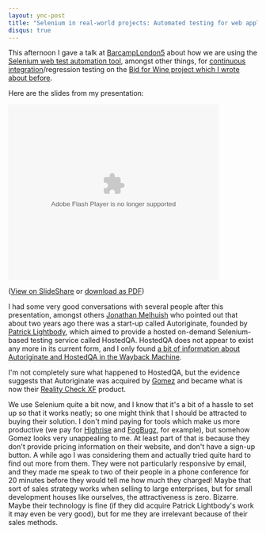 ```yaml
---
layout: ync-post
title: "Selenium in real-world projects: Automated testing for web applications"
disqus: true
---
```


This afternoon I gave a talk at
[BarcampLondon5](http://barcamp.org/BarCampLondon5) about how we are using the
[Selenium web test automation tool](http://selenium.openqa.org/), amongst other things, for
[continuous integration](http://martinfowler.com/articles/continuousIntegration.html)/regression
testing on the
[Bid for Wine project which I wrote about
before](/2008/09/22/bid-for-wine-online-wine-auctions-coming-soon.html).

Here are the slides from my
presentation:

<div id="__ss_621966" style="width: 425px; text-align:
left;"><object classid="clsid:d27cdb6e-ae6d-11cf-96b8-444553540000" width="425" height="355"
codebase="http://download.macromedia.com/pub/shockwave/cabs/flash/swflash.cab#version=6,0,40,0"><param
name="allowFullScreen" value="true"
/><param name="allowScriptAccess" value="always"
/><param name="src"
value="http://static.slideshare.net/swf/ssplayer2.swf?doc=barcamplondon5selenium-1222547324657971-8&amp;rel=0&amp;stripped_title=selenium-in-realworld-projects-automated-testing-for-web-applications-presentation"
/><embed type="application/x-shockwave-flash" width="425" height="355"
src="http://static.slideshare.net/swf/ssplayer2.swf?doc=barcamplondon5selenium-1222547324657971-8&amp;rel=0&amp;stripped_title=selenium-in-realworld-projects-automated-testing-for-web-applications-presentation"
allowscriptaccess="always"
allowfullscreen="true"></embed></object></div>

<p>(<a title="Selenium in real-world projects: Automated testing for web applications"
href="http://www.slideshare.net/martinkleppmann/selenium-in-realworld-projects-automated-testing-for-web-applications-presentation?type=powerpoint">View on SlideShare</a> or
<a href="http://www.slideshare.net/martinkleppmann/selenium-in-realworld-projects-automated-testing-for-web-applications-presentation/download">download as PDF</a>)</p>

I had some very good conversations with several people after this presentation, amongst others
[Jonathan Melhuish](http://jonathanmelhuish.com/) who pointed out that about two years ago there was
a start-up called Autoriginate, founded by
[Patrick Lightbody](http://lightbody.net/blog/), which aimed to provide a hosted on-demand
Selenium-based testing service called HostedQA. HostedQA does not appear to exist any more in its
current form, and I only found
[a bit of information about Autoriginate and HostedQA in the Wayback
Machine](http://web.archive.org/web/20070206184828/http://blog.autoriginate.com/).

I'm not
completely sure what happened to HostedQA, but the evidence suggests that Autoriginate was acquired
by
[Gomez](http://www.gomez.com/) and became what is now their
[Reality Check XF](http://www.gomez.com/products/functional-testing.php) product.

We use Selenium
quite a bit now, and I know that it's a bit of a hassle to set up so that it works neatly; so one
might think that I should be attracted to buying their solution. I don't mind paying for tools which
make us more productive (we pay for
[Highrise](http://www.highrisehq.com/) and
[FogBugz](http://www.fogcreek.com/FogBugz/), for example), but somehow Gomez looks very unappealing
to me. At least part of that is because they don't provide pricing information on their website, and
don't have a sign-up button. A while ago I was considering them and actually tried quite hard to
find out more from them. They were not particularly responsive by email, and they made me speak to
two of their people in a phone conference for 20 minutes before they would tell me how much they
charged! Maybe that sort of sales strategy works when selling to large enterprises, but for small
development houses like ourselves, the attractiveness is zero. Bizarre. Maybe their technology is
fine (if they did acquire Patrick Lightbody's work it may even be very good), but for me they are
irrelevant because of their sales methods.
